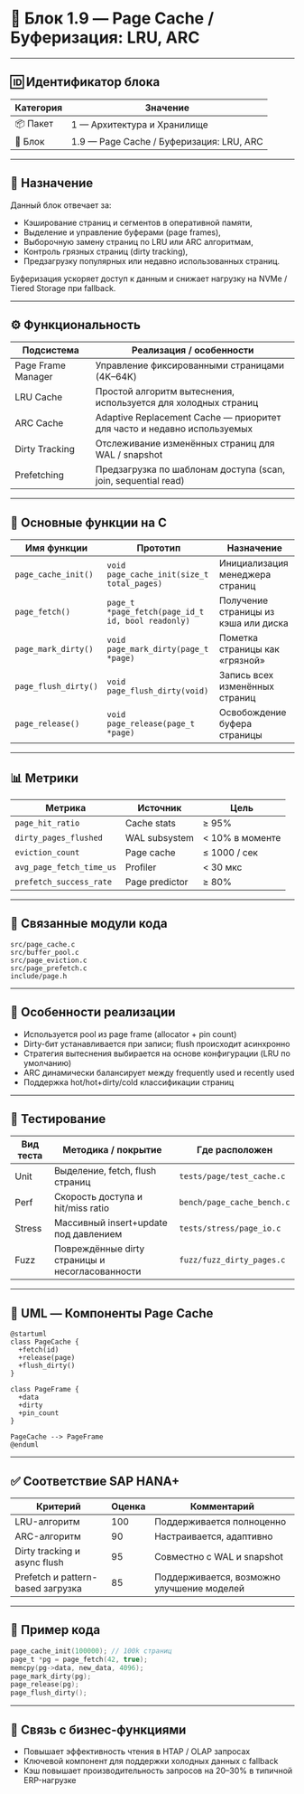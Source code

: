 # 🧮 Блок 1.9 — Page Cache / Буферизация: LRU, ARC

---

## 🆔 Идентификатор блока

| Категория | Значение                                 |
| --------- | ---------------------------------------- |
| 📦 Пакет  | 1 — Архитектура и Хранилище              |
| 🔢 Блок   | 1.9 — Page Cache / Буферизация: LRU, ARC |

---

## 🎯 Назначение

Данный блок отвечает за:

* Кэширование страниц и сегментов в оперативной памяти,
* Выделение и управление буферами (page frames),
* Выборочную замену страниц по LRU или ARC алгоритмам,
* Контроль грязных страниц (dirty tracking),
* Предзагрузку популярных или недавно использованных страниц.

Буферизация ускоряет доступ к данным и снижает нагрузку на NVMe / Tiered Storage при fallback.

---

## ⚙️ Функциональность

| Подсистема         | Реализация / особенности                                                |
| ------------------ | ----------------------------------------------------------------------- |
| Page Frame Manager | Управление фиксированными страницами (4K–64K)                           |
| LRU Cache          | Простой алгоритм вытеснения, используется для холодных страниц          |
| ARC Cache          | Adaptive Replacement Cache — приоритет для часто и недавно используемых |
| Dirty Tracking     | Отслеживание изменённых страниц для WAL / snapshot                      |
| Prefetching        | Предзагрузка по шаблонам доступа (scan, join, sequential read)          |

---

## 🔧 Основные функции на C

| Имя функции          | Прототип                                          | Назначение                           |
| -------------------- | ------------------------------------------------- | ------------------------------------ |
| `page_cache_init()`  | `void page_cache_init(size_t total_pages)`        | Инициализация менеджера страниц      |
| `page_fetch()`       | `page_t *page_fetch(page_id_t id, bool readonly)` | Получение страницы из кэша или диска |
| `page_mark_dirty()`  | `void page_mark_dirty(page_t *page)`              | Пометка страницы как «грязной»       |
| `page_flush_dirty()` | `void page_flush_dirty(void)`                     | Запись всех изменённых страниц       |
| `page_release()`     | `void page_release(page_t *page)`                 | Освобождение буфера страницы         |

---

## 📊 Метрики

| Метрика                  | Источник       | Цель            |
| ------------------------ | -------------- | --------------- |
| `page_hit_ratio`         | Cache stats    | ≥ 95%           |
| `dirty_pages_flushed`    | WAL subsystem  | < 10% в моменте |
| `eviction_count`         | Page cache     | ≤ 1000 / сек    |
| `avg_page_fetch_time_us` | Profiler       | < 30 мкс        |
| `prefetch_success_rate`  | Page predictor | ≥ 80%           |

---

## 📂 Связанные модули кода

```
src/page_cache.c
src/buffer_pool.c
src/page_eviction.c
src/page_prefetch.c
include/page.h
```

---

## 🧠 Особенности реализации

* Используется pool из page frame (allocator + pin count)
* Dirty-бит устанавливается при записи; flush происходит асинхронно
* Стратегия вытеснения выбирается на основе конфигурации (LRU по умолчанию)
* ARC динамически балансирует между frequently used и recently used
* Поддержка hot/hot+dirty/cold классификации страниц

---

## 🧪 Тестирование

| Вид теста | Методика / покрытие                             | Где расположен             |
| --------- | ----------------------------------------------- | -------------------------- |
| Unit      | Выделение, fetch, flush страниц                 | `tests/page/test_cache.c`  |
| Perf      | Скорость доступа и hit/miss ratio               | `bench/page_cache_bench.c` |
| Stress    | Массивный insert+update под давлением           | `tests/stress/page_io.c`   |
| Fuzz      | Повреждённые dirty страницы и несогласованности | `fuzz/fuzz_dirty_pages.c`  |

---

## 📐 UML — Компоненты Page Cache

```plantuml
@startuml
class PageCache {
  +fetch(id)
  +release(page)
  +flush_dirty()
}

class PageFrame {
  +data
  +dirty
  +pin_count
}

PageCache --> PageFrame
@enduml
```

---

## ✅ Соответствие SAP HANA+

| Критерий                          | Оценка | Комментарий                                |
| --------------------------------- | ------ | ------------------------------------------ |
| LRU-алгоритм                      | 100    | Поддерживается полноценно                  |
| ARC-алгоритм                      | 90     | Настраивается, адаптивно                   |
| Dirty tracking и async flush      | 95     | Совместно с WAL и snapshot                 |
| Prefetch и pattern-based загрузка | 85     | Поддерживается, возможно улучшение моделей |

---

## 📎 Пример кода

```c
page_cache_init(100000); // 100k страниц
page_t *pg = page_fetch(42, true);
memcpy(pg->data, new_data, 4096);
page_mark_dirty(pg);
page_release(pg);
page_flush_dirty();
```

---

## 📌 Связь с бизнес-функциями

* Повышает эффективность чтения в HTAP / OLAP запросах
* Ключевой компонент для поддержки холодных данных с fallback
* Кэш повышает производительность запросов на 20–30% в типичной ERP-нагрузке

